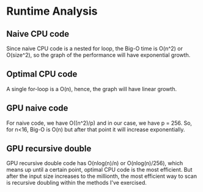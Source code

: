 # Runtime Analysis
## Naive CPU code
Since naive CPU code is a nested for loop, the Big-O time is O(n^2) or O(size^2), so the graph of the performance will have exponential growth. 

## Optimal CPU code
A single for-loop is a O(n), hence, the graph will have linear growth. 

## GPU naive code
For naive code, we have O((n^2)/p) and in our case, we have p = 256. So, for n<16, Big-O is O(n) but after that point it will increase exponentially. 

## GPU recursive double
GPU recursive double code has O(nlog(n)/n) or O(nlog(n)/256), which means up until a certain point, optimal CPU code is the most efficient. But after the input size increases to the millionth, the most efficient way to scan is recursive doubling within the methods I've exercised. 
